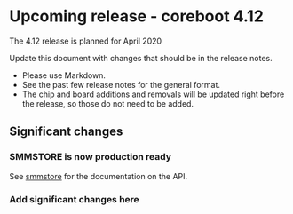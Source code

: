 Upcoming release - coreboot 4.12
================================

The 4.12 release is planned for April 2020

Update this document with changes that should be in the release
notes.
* Please use Markdown.
* See the past few release notes for the general format.
* The chip and board additions and removals will be updated right
  before the release, so those do not need to be added.

Significant changes
-------------------

### SMMSTORE is now production ready

See [smmstore](../drivers/smmstore.md) for the documentation on the API.

### Add significant changes here
